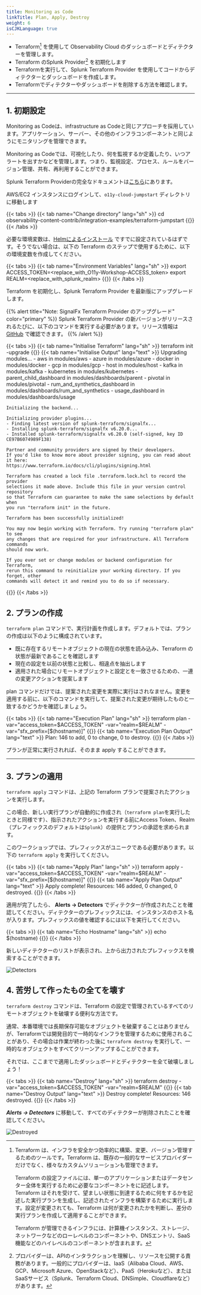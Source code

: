 ```yaml
---
title: Monitoring as Code 
linkTitle: Plan, Apply, Destroy
weight: 6
isCJKLanguage: true
---
```


* Terraform[^1] を使用して Observability Cloud のダッシュボードとディテクターを管理します。
* Terraform のSplunk Provider[^2] を初期化します
* Terraformを実行して、Splunk Terraform Provider を使用してコードからディテクターとダッシュボードを作成します。
* Terraformでディテクターやダッシュボードを削除する方法を確認します。

---

## 1. 初期設定

Monitoring as Codeは、infrastructure as Codeと同じアプローチを採用しています。アプリケーション、サーバー、その他のインフラコンポーネントと同じようにモニタリングを管理できます。

Monitoring as Codeでは、可視化したり、何を監視するか定義したり、いつアラートを出すかなどを管理します。つまり、監視設定、プロセス、ルールをバージョン管理、共有、再利用することができます。

Splunk Terraform Providerの完全なドキュメントは[こちら](https://registry.terraform.io/providers/splunk-terraform/signalfx/latest/docs)にあります。

AWS/EC2 インスタンスにログインして、`o11y-cloud-jumpstart` ディレクトリに移動します

{{< tabs >}}
{{< tab name="Change directory" lang="sh" >}}
cd observability-content-contrib/integration-examples/terraform-jumpstart
{{</tab >}}
{{< /tabs >}}

必要な環境変数は、[Helmによるインストール](../../gdi/k3s/#2-helm%E3%81%AB%E3%82%88%E3%82%8B%E3%82%A4%E3%83%B3%E3%82%B9%E3%83%88%E3%83%BC%E3%83%AB) ですでに設定されているはずです。そうでない場合は、以下の Terraform のステップで使用するために、以下の環境変数を作成してください。

{{< tabs >}}
{{< tab name="Environment Variables" lang="sh" >}}
export ACCESS_TOKEN=<replace_with_O11y-Workshop-ACCESS_token>
export REALM=<replace_with_splunk_realm>
{{</tab >}}
{{< /tabs >}}

Terraform を初期化し、Splunk Terraform Provider を最新版にアップグレードします。

{{% alert title="Note: SignalFx Terraform Provider のアップグレード" color="primary" %}}
Splunk Terraform Provider の新バージョンがリリースされるたびに、以下のコマンドを実行する必要があります。リリース情報は [GitHub](https://github.com/splunk-terraform/terraform-provider-signalfx/releases) で確認できます。
{{% /alert %}}

{{< tabs >}}
{{< tab name="Initialise Terraform" lang="sh" >}}
terraform init -upgrade
{{</tab >}}
{{< tab name="Initialise Output" lang="text" >}}
    Upgrading modules...
    - aws in modules/aws
    - azure in modules/azure
    - docker in modules/docker
    - gcp in modules/gcp
    - host in modules/host
    - kafka in modules/kafka
    - kubernetes in modules/kubernetes
    - parent_child_dashboard in modules/dashboards/parent
    - pivotal in modules/pivotal
    - rum_and_synthetics_dashboard in modules/dashboards/rum_and_synthetics
    - usage_dashboard in modules/dashboards/usage

    Initializing the backend...

    Initializing provider plugins...
    - Finding latest version of splunk-terraform/signalfx...
    - Installing splunk-terraform/signalfx v6.20.0...
    - Installed splunk-terraform/signalfx v6.20.0 (self-signed, key ID CE97B6074989F138)

    Partner and community providers are signed by their developers.
    If you'd like to know more about provider signing, you can read about it here:
    https://www.terraform.io/docs/cli/plugins/signing.html

    Terraform has created a lock file .terraform.lock.hcl to record the provider
    selections it made above. Include this file in your version control repository
    so that Terraform can guarantee to make the same selections by default when
    you run "terraform init" in the future.

    Terraform has been successfully initialized!

    You may now begin working with Terraform. Try running "terraform plan" to see
    any changes that are required for your infrastructure. All Terraform commands
    should now work.

    If you ever set or change modules or backend configuration for Terraform,
    rerun this command to reinitialize your working directory. If you forget, other
    commands will detect it and remind you to do so if necessary.
{{</tab >}}
{{< /tabs >}}

## 2. プランの作成

`terraform plan` コマンドで、実行計画を作成します。デフォルトでは、プランの作成は以下のように構成されています。

* 既に存在するリモートオブジェクトの現在の状態を読み込み、Terraform の状態が最新であることを確認します
* 現在の設定を以前の状態と比較し、相違点を抽出します
* 適用された場合にリモートオブジェクトと設定とを一致させるための、一連の変更アクションを提案します

plan コマンドだけでは、提案された変更を実際に実行はされなません。変更を適用する前に、以下のコマンドを実行して、提案された変更が期待したものと一致するかどうかを確認しましょう。

{{< tabs >}}
{{< tab name="Execution Plan" lang="sh" >}}
terraform plan -var="access_token=$ACCESS_TOKEN" -var="realm=$REALM" -var="sfx_prefix=[$(hostname)]"
{{</tab >}}
{{< tab name="Execution Plan Output" lang="text" >}}
Plan: 146 to add, 0 to change, 0 to destroy.
{{</tab >}}
{{< /tabs >}}

プランが正常に実行されれば、そのまま apply することができます。

---

## 3. プランの適用

`terraform apply` コマンドは、上記の Terraform プランで提案されたアクションを実行します。

この場合、新しい実行プランが自動的に作成され（`terraform plan`を実行したときと同様です）、指示されたアクションを実行する前にAccess Token、Realm（プレフィックスのデフォルトは`Splunk`）の提供とプランの承認を求められます。

このワークショップでは、プレフィックスがユニークである必要があります。以下の `terraform apply` を実行してください。

{{< tabs >}}
{{< tab name="Apply Plan" lang="sh" >}}
terraform apply -var="access_token=$ACCESS_TOKEN" -var="realm=$REALM" -var="sfx_prefix=[$(hostname)]"
{{</tab >}}
{{< tab name="Apply Plan Output" lang="text" >}}
Apply complete! Resources: 146 added, 0 changed, 0 destroyed.
{{</tab >}}
{{< /tabs >}}

適用が完了したら、 **Alerts → Detectors** でディテクターが作成されたことを確認してください。ディテクターのプレフィックスには、インスタンスのホスト名が入ります。プレフィックスの値を確認するには以下を実行してください。

{{< tabs >}}
{{< tab name="Echo Hostname" lang="sh" >}}
echo $(hostname)
{{</tab >}}
{{< /tabs >}}

新しいディテクターのリストが表示され、上から出力されたプレフィックスを検索することができます。

![Detectors](../../../images/detectors.png)

## 4. 苦労して作ったもの全てを壊す

`terraform destroy` コマンドは、Terraform の設定で管理されているすべてのリモートオブジェクトを破壊する便利な方法です。

通常、本番環境では長期保存可能なオブジェクトを破棄することはありませんが、Terraformでは開発目的で一時的なインフラを管理するために使用されることがあり、その場合は作業が終わった後に `terraform destroy` を実行して、一時的なオブジェクトをすべてクリーンアップすることができます。

それでは、ここまでで適用したダッシュボードとディテクターを全て破壊しましょう！

{{< tabs >}}
{{< tab name="Destroy" lang="sh" >}}
terraform destroy -var="access_token=$ACCESS_TOKEN" -var="realm=$REALM"
{{</tab >}}
{{< tab name="Destroy Output" lang="text" >}}
Destroy complete! Resources: 146 destroyed.
{{</tab >}}
{{< /tabs >}}

_**Alerts → Detectors**_ に移動して、すべてのディテクターが削除されたことを確認してください。

![Destroyed](../../../images/destroy.png)

[^1]:
    Terraform は、インフラを安全かつ効率的に構築、変更、バージョン管理するためのツールです。Terraform は、既存の一般的なサービスプロバイダーだけでなく、様々なカスタムソリューションも管理できます。

    Terraform の設定ファイルには、単一のアプリケーションまたはデータセンター全体を実行するために必要なコンポーネントをに記述します。Terraform はそれを受けて、望ましい状態に到達するために何をするかを記述した実行プランを生成し、記述されたインフラを構築するために実行します。設定が変更されても、Terraform は何が変更されたかを判断し、差分の実行プランを作成して適用することができます。

    Terraform が管理できるインフラには、計算機インスタンス、ストレージ、ネットワークなどのローレベルのコンポーネントや、DNSエントリ、SaaS機能などのハイレベルのコンポーネントが含まれます。
[^2]:
    プロバイダーは、APIのインタラクションを理解し、リソースを公開する責務があります。一般的にプロバイダーは、IaaS（Alibaba Cloud、AWS、GCP、Microsoft Azure、OpenStackなど）、PaaS（Herokuなど）、またはSaaSサービス（Splunk、Terraform Cloud、DNSimple、Cloudflareなど）があります。
